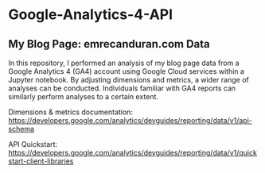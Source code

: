 # Google-Analytics-4-API

## My Blog Page: emrecanduran.com Data 

In this repository, I performed an analysis of my blog page data from a Google Analytics 4 (GA4) account using Google Cloud services within a Jupyter notebook. By adjusting dimensions and metrics, a wider range of analyses can be conducted. Individuals familiar with GA4 reports can similarly perform analyses to a certain extent.

Dimensions & metrics documentation: https://developers.google.com/analytics/devguides/reporting/data/v1/api-schema 

API Quickstart: https://developers.google.com/analytics/devguides/reporting/data/v1/quickstart-client-libraries
